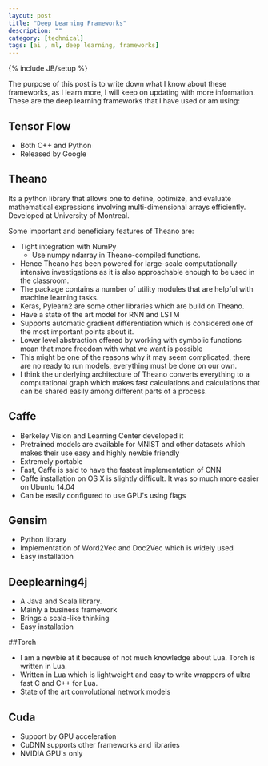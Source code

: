 ```yaml
---
layout: post
title: "Deep Learning Frameworks"
description: ""
category: [technical]
tags: [ai , ml, deep learning, frameworks]
---
```

{% include JB/setup %}

The purpose of this post is to write down what I know about these frameworks, as I learn more, I will keep on updating with more information. These are the deep learning frameworks that I have used or am using: 

## Tensor Flow 

+ Both C++ and Python
+ Released by Google

## Theano

Its a python library that allows one to define, optimize, and evaluate mathematical expressions involving multi-dimensional arrays efficiently. Developed at University of Montreal. 

Some important and beneficiary features of Theano are: 

+ Tight integration with NumPy
	+ Use numpy ndarray in Theano-compiled functions.
+  Hence Theano has been powered for large-scale computationally intensive investigations as it is also approachable enough to be used in the classroom. 
+ The package contains a number of utility modules that are helpful with machine learning tasks.
+ Keras, Pylearn2 are some other libraries which are build on Theano. 
+ Have a state of the art model for RNN and LSTM
+ Supports automatic gradient differentiation which is considered one of the most important points about it. 
+ Lower level abstraction offered by working with symbolic functions mean that more freedom with what we want is possible
+ This might be one of the reasons why it may seem complicated, there are no ready to run models, everything must be done on our own. 
+ I think the underlying architecture of Theano converts everything to a computational graph which makes fast calculations and calculations that can be shared easily among different parts of a process. 

## Caffe

+ Berkeley Vision and Learning Center developed it
+ Pretrained models are available for MNIST and other datasets which makes their use easy and highly newbie friendly
+ Extremely portable 
+ Fast, Caffe is said to have the fastest implementation of CNN
+ Caffe installation on OS X is slightly difficult. It was so much more easier on Ubuntu 14.04
+ Can be easily configured to use GPU's using flags

## Gensim 

+ Python library
+ Implementation of Word2Vec and Doc2Vec which is widely used
+ Easy installation


## Deeplearning4j

+ A Java and Scala library. 
+ Mainly a business framework
+ Brings a scala-like thinking
+ Easy installation

##Torch

+ I am a newbie at it because of not much knowledge about Lua. Torch is written in Lua. 
+ Written in Lua which is lightweight and easy to write wrappers of ultra fast C and C++ for Lua. 
+ State of the art convolutional network models 

## Cuda 

+ Support by GPU acceleration
+ CuDNN supports other frameworks and libraries
+ NVIDIA GPU's only